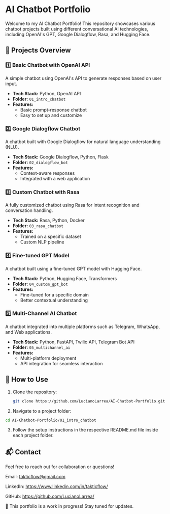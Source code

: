# AI Chatbot Portfolio

Welcome to my AI Chatbot Portfolio! This repository showcases various chatbot projects built using different conversational AI technologies, including OpenAI's GPT, Google Dialogflow, Rasa, and Hugging Face.

## 📌 Projects Overview

### 1️⃣ Basic Chatbot with OpenAI API
A simple chatbot using OpenAI's API to generate responses based on user input.
- **Tech Stack:** Python, OpenAI API
- **Folder:** `01_intro_chatbot`
- **Features:**
  - Basic prompt-response chatbot
  - Easy to set up and customize

### 2️⃣ Google Dialogflow Chatbot
A chatbot built with Google Dialogflow for natural language understanding (NLU).
- **Tech Stack:** Google Dialogflow, Python, Flask
- **Folder:** `02_dialogflow_bot`
- **Features:**
  - Context-aware responses
  - Integrated with a web application

### 3️⃣ Custom Chatbot with Rasa
A fully customized chatbot using Rasa for intent recognition and conversation handling.
- **Tech Stack:** Rasa, Python, Docker
- **Folder:** `03_rasa_chatbot`
- **Features:**
  - Trained on a specific dataset
  - Custom NLP pipeline

### 4️⃣ Fine-tuned GPT Model
A chatbot built using a fine-tuned GPT model with Hugging Face.
- **Tech Stack:** Python, Hugging Face, Transformers
- **Folder:** `04_custom_gpt_bot`
- **Features:**
  - Fine-tuned for a specific domain
  - Better contextual understanding

### 5️⃣ Multi-Channel AI Chatbot
A chatbot integrated into multiple platforms such as Telegram, WhatsApp, and Web applications.
- **Tech Stack:** Python, FastAPI, Twilio API, Telegram Bot API
- **Folder:** `05_multichannel_ai`
- **Features:**
  - Multi-platform deployment
  - API integration for seamless interaction

## 🚀 How to Use
1. Clone the repository:
   ```bash
   git clone https://github.com/LucianoLarrea/AI-Chatbot-Portfolio.git

2. Navigate to a project folder:
```bash
cd AI-Chatbot-Portfolio/01_intro_chatbot
```

3. Follow the setup instructions in the respective README.md file inside each project folder.

## 📬 Contact
Feel free to reach out for collaboration or questions!


Email: takticflow@gmail.com

LinkedIn: https://www.linkedin.com/in/takticflow/

GitHub: https://github.com/LucianoLarrea/

🔹 This portfolio is a work in progress! Stay tuned for updates.


